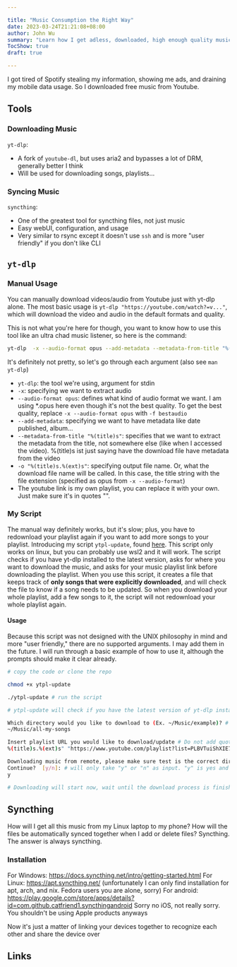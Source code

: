 ```yaml
---

title: "Music Consumption the Right Way"
date: 2023-03-24T21:21:08+08:00
author: John Wu
summary: "Learn how I get adless, downloaded, high enough quality music all for free."
TocShow: true
draft: true

---
```


I got tired of Spotify stealing my information, showing me ads, and draining my mobile data usage. So I downloaded free music from Youtube.

## Tools
### Downloading Music
`yt-dlp`:
- A fork of `youtube-dl`, but uses aria2 and bypasses a lot of DRM, generally better I think
- Will be used for downloading songs, playlists...
### Syncing Music
`syncthing`:
- One of the greatest tool for syncthing files, not just music
- Easy webUI, configuration, and usage
- Very similar to rsync except it doesn't use `ssh` and is more "user friendly" if you don't like CLI

## `yt-dlp`
### Manual Usage
You can manually download videos/audio from Youtube just with yt-dlp alone. The most basic usage is `yt-dlp "https://youtube.com/watch?=v..."`, which will download the video and audio in the default formats and quality.

This is not what you're here for though, you want to know how to use this tool like an ultra chad music listener, so here is the command:
```bash
yt-dlp  -x --audio-format opus --add-metadata --metadata-from-title "%(title)s" -o "%(title)s.%(ext)s" "https://www.youtube.com/playlist?list=PLBVTuiShXIE7sDtTKaW4CygVLUEv7zNv2"
```
It's definitely not pretty, so let's go through each argument (also see `man yt-dlp`)
- `yt-dlp`: the tool we're using, argument for stdin
- `-x`: specifying we want to extract audio
- `--audio-format opus`: defines what kind of audio format we want. I am using \*.opus here even though it's not the best quality. To get the best quality, replace `-x --audio-format opus` with `-f bestaudio`
- `--add-metadata`: specifying we want to have metadata like date published, album...
- `--metadata-from-title "%(title)s"`: specifies that we want to extract the metadata from the title, not somewhere else (like when I accessed the video). %(title)s ist just saying have the download file have metadata from the video
- `-o "%(title)s.%(ext)s"`: specifying output file name. Or, what the download file name will be called. In this case, the title string with the file extension (specified as opus from `-x --audio-format`)
- The youtube link is my own playlist, you can replace it with your own. Just make sure it's in quotes "".

### My Script
The manual way definitely works, but it's slow; plus, you have to redownload your playlist again if you want to add more songs to your playlist.
Introducing my script `ytpl-update`, found [here](https://github.com/hyperboly/dotfiles/blob/main/.local/bin/ytpl-update).
This script only works on linux, but you can probably use wsl2 and it will work. The script checks if you have yt-dlp installed to the latest version, asks for where you want to download the music, and asks for your music playlist link before downloading the playlist. When you use this script, it creates a file that keeps track of **only songs that were explicitly downloaded**, and will check the file to know if a song needs to be updated. So when you download your whole playlist, add a few songs to it, the script will not redownload your whole playlist again.

#### Usage
Because this script was not designed with the UNIX philosophy in mind and more "user friendly," there are no supported arguments. I may add them in the future.
I will run through a basic example of how to use it, although the prompts should make it clear already.

```bash
# copy the code or clone the repo

chmod +x ytpl-update

./ytpl-update # run the script

# ytpl-update will check if you have the latest version of yt-dlp installed and attempt to update if there is. Will also attempt to install if not already installed

Which directory would you like to download to (Ex. ~/Music/example)? # Enter in the folder you want to download to
~/Music/all-my-songs

Insert playlist URL you would like to download/update # Do not add quotes, just the URL will work
%(title)s.%(ext)s" "https://www.youtube.com/playlist?list=PLBVTuiShXIE7sDtTKaW4CygVLUEv7zNv2

Downloading music from remote, please make sure test is the correct directory
Continue?  [y/n]: # will only take "y" or "n" as input. "y" is yes and "n" is no
y

# Downloading will start now, wait until the download process is finished and you are gold
```

## Syncthing
How will I get all this music from my Linux laptop to my phone? How will the files be automatically synced together when I add or delete files?
Syncthing. The answer is always syncthing.

### Installation
For Windows: https://docs.syncthing.net/intro/getting-started.html
For Linux: https://apt.syncthing.net/ (unfortunately I can only find installation for apt, arch, and nix. Fedora users you are alone, sorry)
For android: https://play.google.com/store/apps/details?id=com.github.catfriend1.syncthingandroid
Sorry no iOS, not really sorry. You shouldn't be using Apple products anyways

Now it's just a matter of linking your devices together to recognize each other and share the device over


## Links
